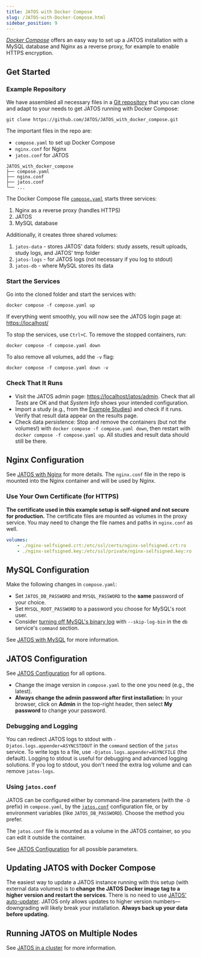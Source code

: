 ```yaml
---
title: JATOS with Docker Compose
slug: /JATOS-with-Docker-Compose.html
sidebar_position: 9
---
```


[_Docker Compose_](https://docs.docker.com/compose/) offers an easy way to set up a JATOS installation with a MySQL database and Nginx as a reverse proxy, for example to enable HTTPS encryption.

## Get Started

### Example Repository

We have assembled all necessary files in a [Git repository](https://github.com/JATOS/JATOS_with_docker_compose) that you can clone and adapt to your needs to get JATOS running with Docker Compose:

```shell
git clone https://github.com/JATOS/JATOS_with_docker_compose.git
```

The important files in the repo are:
- `compose.yaml` to set up Docker Compose
- `nginx.conf` for Nginx
- `jatos.conf` for JATOS

```
JATOS_with_docker_compose
├── compose.yaml
├── nginx.conf
├── jatos.conf
└── ...
```

The Docker Compose file [`compose.yaml`](https://github.com/JATOS/JATOS_with_docker_compose/blob/main/compose.yaml) starts three services:

1. Nginx as a reverse proxy (handles HTTPS)
2. JATOS
3. MySQL database

Additionally, it creates three shared volumes:

1. `jatos-data` - stores JATOS' data folders: study assets, result uploads, study logs, and JATOS' tmp folder
2. `jatos-logs` - for JATOS logs (not necessary if you log to stdout)
3. `jatos-db` - where MySQL stores its data

### Start the Services

Go into the cloned folder and start the services with:

```shell
docker compose -f compose.yaml up
```

If everything went smoothly, you will now see the JATOS login page at: [https://localhost/](https://localhost/)

To stop the services, use `Ctrl+C`. To remove the stopped containers, run:

```shell
docker compose -f compose.yaml down
```

To also remove all volumes, add the `-v` flag:

```shell
docker compose -f compose.yaml down -v
```

### Check That It Runs

- Visit the JATOS admin page: [https://localhost/jatos/admin](https://localhost/jatos/admin). Check that all _Tests_ are OK and that _System Info_ shows your intended configuration.
- Import a study (e.g., from the [Example Studies](/Example-Studies)) and check if it runs. Verify that result data appear on the results page.
- Check data persistence: Stop and remove the containers (but not the volumes!) with `docker compose -f compose.yaml down`, then restart with `docker compose -f compose.yaml up`. All studies and result data should still be there.

## Nginx Configuration

See [JATOS with Nginx](/JATOS-with-Nginx.html) for more details. The `nginx.conf` file in the repo is mounted into the Nginx container and will be used by Nginx.

### Use Your Own Certificate (for HTTPS)

**The certificate used in this example setup is self-signed and not secure for production.** The certificate files are mounted as volumes in the proxy service. You may need to change the file names and paths in `nginx.conf` as well.

```yaml
volumes:
    - ./nginx-selfsigned.crt:/etc/ssl/certs/nginx-selfsigned.crt:ro
    - ./nginx-selfsigned.key:/etc/ssl/private/nginx-selfsigned.key:ro
```

## MySQL Configuration

Make the following changes in `compose.yaml`:

- Set `JATOS_DB_PASSWORD` and `MYSQL_PASSWORD` to the **same** password of your choice.
- Set `MYSQL_ROOT_PASSWORD` to a password you choose for MySQL's root user.
- Consider [turning off MySQL's binary log](/JATOS-with-MySQL.html#optional---deactivate-the-binary-log-of-your-mysqlmariadb) with `--skip-log-bin` in the `db` service's `command` section.

See [JATOS with MySQL](/JATOS-with-MySQL.html) for more information.

## JATOS Configuration

See [JATOS Configuration](/JATOS_Configuration.html) for all options.

- Change the image version in `compose.yaml` to the one you need (e.g., the latest).
- **Always change the admin password after first installation:** In your browser, click on **Admin** in the top-right header, then select **My password** to change your password.

### Debugging and Logging

You can redirect JATOS logs to stdout with `-Djatos.logs.appender=ASYNCSTDOUT` in the `command` section of the `jatos` service. To write logs to a file, use `-Djatos.logs.appender=ASYNCFILE` (the default). Logging to stdout is useful for debugging and advanced logging solutions. If you log to stdout, you don't need the extra log volume and can remove `jatos-logs`.

### Using `jatos.conf`

JATOS can be configured either by command-line parameters (with the `-D` prefix) in `compose.yaml`, by the [`jatos.conf`](https://github.com/JATOS/JATOS_with_docker_compose/blob/main/jatos.conf) configuration file, or by environment variables (like `JATOS_DB_PASSWORD`). Choose the method you prefer.

The `jatos.conf` file is mounted as a volume in the JATOS container, so you can edit it outside the container.

See [JATOS Configuration](/JATOS_Configuration.html) for all possible parameters.

## Updating JATOS with Docker Compose

The easiest way to update a JATOS instance running with this setup (with external data volumes) is to **change the JATOS Docker image tag to a higher version and restart the services**. There is no need to use [JATOS' auto-updater](/Update-JATOS.html#automatic-update). JATOS only allows updates to higher version numbers—downgrading will likely break your installation. **Always back up your data before updating.**

## Running JATOS on Multiple Nodes

See [JATOS in a cluster](/JATOS-in-a-cluster.html) for more information.